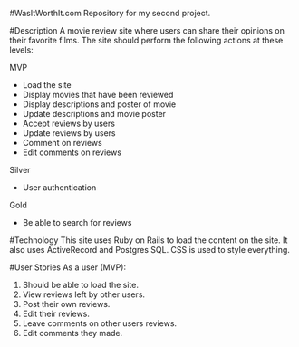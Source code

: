 #WasItWorthIt.com
Repository for my second project.

#Description
A movie review site where users can share their opinions on their favorite films. The site should perform the following actions at these levels:

MVP
- Load the site
- Display movies that have been reviewed
- Display descriptions and poster of movie
- Update descriptions and movie poster
- Accept reviews by users
- Update reviews by users  
- Comment on reviews
- Edit comments on reviews

Silver
- User authentication

Gold
- Be able to search for reviews

#Technology
  This site uses Ruby on Rails to load the content on the site.  It also uses ActiveRecord and Postgres SQL.  CSS is used to style everything.

#User Stories
As a user (MVP):
  1. Should be able to load the site.
  2. View reviews left by other users.
  3. Post their own reviews.
  4. Edit their reviews.
  5. Leave comments on other users reviews.
  6. Edit comments they made.
